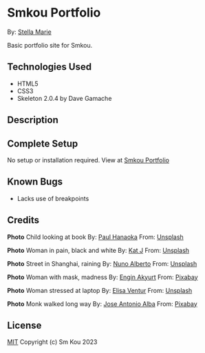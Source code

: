 # Smkou Portfolio

By: [Stella Marie](https://github.com/SmKou)

Basic portfolio site for Smkou.

## Technologies Used

- HTML5
- CSS3
- Skeleton 2.0.4 by Dave Gamache

## Description



## Complete Setup

No setup or installation required. View at [Smkou Portfolio]()

## Known Bugs

- Lacks use of breakpoints

## Credits

**Photo** Child looking at book
By: [Paul Hanaoka](https://unsplash.com/@plhnk?utm_source=unsplash&utm_medium=referral&utm_content=creditCopyText)
From: [Unsplash](https://unsplash.com/s/photos/child-programming?utm_source=unsplash&utm_medium=referral&utm_content=creditCopyText)

**Photo** Woman in pain, black and white
By: [Kat J](https://unsplash.com/@kj2018?utm_source=unsplash&utm_medium=referral&utm_content=creditCopyText)
From: [Unsplash](https://unsplash.com/s/photos/woman-pain?utm_source=unsplash&utm_medium=referral&utm_content=creditCopyText)

**Photo** Street in Shanghai, raining
By: [Nuno Alberto](https://unsplash.com/@nunoalberto?utm_source=unsplash&utm_medium=referral&utm_content=creditCopyText)
From: [Unsplash](https://unsplash.com/s/photos/china?utm_source=unsplash&utm_medium=referral&utm_content=creditCopyText)
  
**Photo** Woman with mask, madness
By: [Engin Akyurt](https://pixabay.com/users/engin_akyurt-3656355/?utm_source=link-attribution&utm_medium=referral&utm_campaign=image&utm_content=1838149)
From: [Pixabay](https://pixabay.com//?utm_source=link-attribution&utm_medium=referral&utm_campaign=image&utm_content=1838149)

**Photo** Woman stressed at laptop
By: [Elisa Ventur](https://unsplash.com/es/@elisa_ventur?utm_source=unsplash&utm_medium=referral&utm_content=creditCopyText)
From: [Unsplash](https://unsplash.com/s/photos/woman-tired-laptop?utm_source=unsplash&utm_medium=referral&utm_content=creditCopyText)

**Photo** Monk walked long way
By: [Jose Antonio Alba](https://pixabay.com/users/josealbafotos-1624766/?utm_source=link-attribution&utm_medium=referral&utm_campaign=image&utm_content=1077839)
From: [Pixabay](https://pixabay.com//?utm_source=link-attribution&utm_medium=referral&utm_campaign=image&utm_content=1077839)
  

## License

[MIT](https://choosealicense.com/licenses/mit/) Copyright (c) Sm Kou 2023